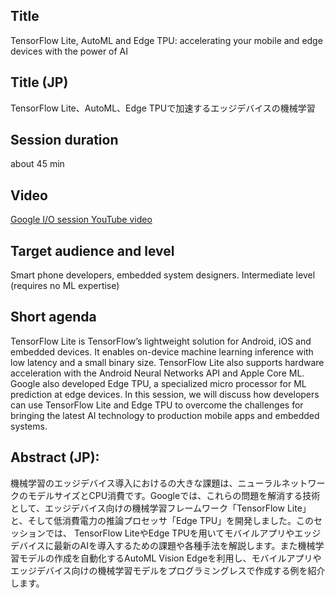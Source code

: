 
## Title

TensorFlow Lite, AutoML and Edge TPU: accelerating your mobile and edge devices with the power of AI

## Title (JP)

TensorFlow Lite、AutoML、Edge TPUで加速するエッジデバイスの機械学習

## Session duration

about 45 min

## Video

[Google I/O session YouTube video](https://www.youtube.com/watch?v=25ISTLhz0ys)

## Target audience and level

Smart phone developers, embedded system designers. Intermediate level (requires no ML expertise)

## Short agenda

TensorFlow Lite is TensorFlow’s lightweight solution for Android, iOS and embedded devices. It enables on-device machine learning inference with low latency and a small binary size. TensorFlow Lite also supports hardware acceleration with the Android Neural Networks API and Apple Core ML. Google also developed Edge TPU, a specialized micro processor for ML prediction at edge devices. In this session, we will discuss how developers can use TensorFlow Lite and Edge TPU to overcome the challenges for bringing the latest AI technology to production mobile apps and embedded systems.

## Abstract (JP):

機械学習のエッジデバイス導入におけるの大きな課題は、ニューラルネットワークのモデルサイズとCPU消費です。Googleでは、これらの問題を解消する技術として、エッジデバイス向けの機械学習フレームワーク「TensorFlow Lite」と、そして低消費電力の推論プロセッサ「Edge TPU」を開発しました。このセッションでは、
TensorFlow LiteやEdge TPUを用いてモバイルアプリやエッジデバイスに最新のAIを導入するための課題や各種手法を解説します。また機械学習モデルの作成を自動化するAutoML Vision Edgeを利用し、モバイルアプリやエッジデバイス向けの機械学習モデルをプログラミングレスで作成する例を紹介します。


